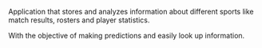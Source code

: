 Application that stores and analyzes information about different sports like match results, rosters and player statistics.

With the objective of making predictions and easily look up information.
